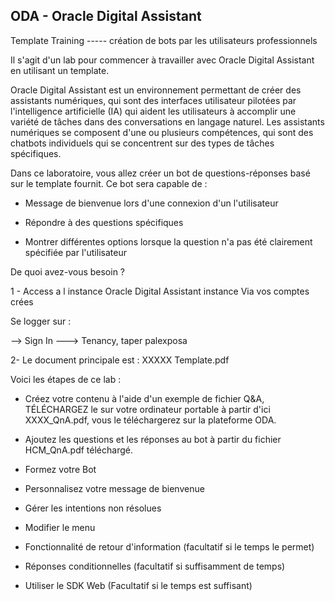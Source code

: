 ## ODA - Oracle Digital Assistant 
 
Template Training ----- création de bots par les utilisateurs professionnels

Il s'agit d'un lab pour commencer à travailler avec Oracle Digital Assistant en utilisant un template.

Oracle Digital Assistant est un environnement permettant de créer des assistants numériques, qui sont des interfaces utilisateur pilotées par l'intelligence artificielle (IA) qui aident les utilisateurs à accomplir une variété de tâches dans des conversations en langage naturel. Les assistants numériques se composent d'une ou plusieurs compétences, qui sont des chatbots individuels qui se concentrent sur des types de tâches spécifiques.

Dans ce laboratoire, vous allez créer un bot de questions-réponses basé sur le template fournit. Ce bot sera capable de :

- Message de bienvenue lors d'une connexion d'un l'utilisateur 

- Répondre  à des questions spécifiques

- Montrer différentes options lorsque la question n'a pas été clairement spécifiée par l'utilisateur

De quoi avez-vous besoin ?

1 - Access a l instance  Oracle Digital Assistant instance
Via vos comptes crées

Se logger sur :

--> Sign In ---> Tenancy, taper palexposa 

2- Le document principale est : XXXXX Template.pdf

Voici les étapes de ce lab :
- Créez votre contenu à l'aide d'un exemple de fichier Q&A, TÉLÉCHARGEZ le sur votre ordinateur portable à partir d'ici XXXX_QnA.pdf, vous le téléchargerez sur la plateforme ODA.

- Ajoutez les questions et les réponses au bot à partir du fichier HCM_QnA.pdf téléchargé.

- Formez votre Bot

- Personnalisez votre message de bienvenue

- Gérer les intentions non résolues

- Modifier le menu

- Fonctionnalité de retour d'information (facultatif si le temps le permet)

- Réponses conditionnelles (facultatif si suffisamment de temps)

- Utiliser le SDK Web (Facultatif si le temps est suffisant)


